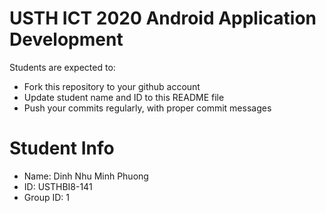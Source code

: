 USTH ICT 2020 Android Application Development
=====================================================

Students are expected to:

* Fork this repository to your github account
* Update student name and ID to this README file
* Push your commits regularly, with proper commit messages

Student Info
=======================

* Name: Dinh Nhu Minh Phuong
* ID: USTHBI8-141
* Group ID: 1

